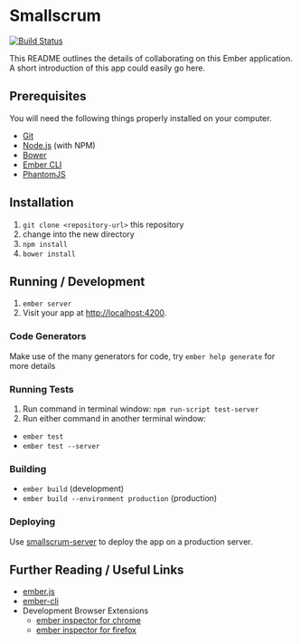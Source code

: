 # Smallscrum
[![Build Status](https://travis-ci.com/JoshTumath/smallscrum.svg?token=tp7LrsAJ5P39ZTw9qWtB&branch=master)](https://travis-ci.com/JoshTumath/smallscrum)

This README outlines the details of collaborating on this Ember application.
A short introduction of this app could easily go here.

## Prerequisites

You will need the following things properly installed on your computer.

* [Git](http://git-scm.com/)
* [Node.js](http://nodejs.org/) (with NPM)
* [Bower](http://bower.io/)
* [Ember CLI](http://www.ember-cli.com/)
* [PhantomJS](http://phantomjs.org/)

## Installation

1. `git clone <repository-url>` this repository
2. change into the new directory
3. `npm install`
4. `bower install`

## Running / Development

1. `ember server`
2. Visit your app at [http://localhost:4200](http://localhost:4200).

### Code Generators

Make use of the many generators for code, try `ember help generate` for more details

### Running Tests

1. Run command in terminal window: `npm run-script test-server`
2. Run either command in another terminal window:
  * `ember test`
  * `ember test --server`

### Building

* `ember build` (development)
* `ember build --environment production` (production)

### Deploying

Use [smallscrum-server](https://github.com/JoshTumath/smallscrum-server) to
deploy the app on a production server.

## Further Reading / Useful Links

* [ember.js](http://emberjs.com/)
* [ember-cli](http://www.ember-cli.com/)
* Development Browser Extensions
  * [ember inspector for chrome](https://chrome.google.com/webstore/detail/ember-inspector/bmdblncegkenkacieihfhpjfppoconhi)
  * [ember inspector for firefox](https://addons.mozilla.org/en-US/firefox/addon/ember-inspector/)

